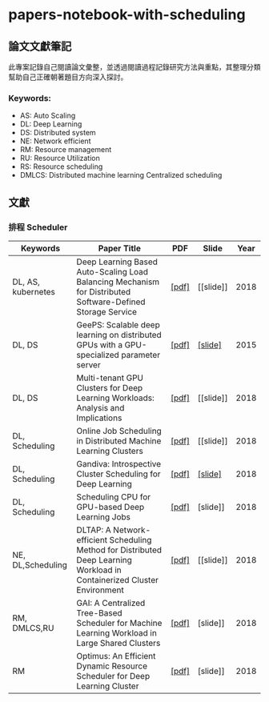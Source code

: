 # papers-notebook-with-scheduling

## 論文文獻筆記

此專案記錄自己閱讀論文彙整，並透過閱讀過程記錄研究方法與重點，其整理分類幫助自己正確朝著題目方向深入探討。

### Keywords:
- AS: Auto Scaling
- DL: Deep Learning
- DS: Distributed system
- NE: Network efficient
- RM: Resource management
- RU: Resource Utilization
- RS: Resource scheduling
- DMLCS: Distributed machine learning Centralized scheduling

## 文獻
### 排程 Scheduler 
| Keywords | Paper Title| PDF | Slide | Year |
| ------ | ----------- | ----------- | ----------- |---|
| DL, AS, kubernetes| Deep Learning Based Auto-Scaling Load Balancing Mechanism for Distributed Software-Defined Storage Service |  [[pdf]](https://ndltd.ncl.edu.tw/cgi-bin/gs32/gsweb.cgi/login?o=dnclcdr&s=id=%22106NTTI5392012%22.&searchmode=basic) | [[slide]]| 2018| 
| DL, DS | GeePS: Scalable deep learning on distributed GPUs with a GPU-specialized parameter server |  [[pdf]](http://www.pdl.cmu.edu/PDL-FTP/CloudComputing/GeePS-cui-eurosys16.pdf) | [[slide]](https://www.cs.cmu.edu/~hzhang2/projects/GeePS/slides.pdf)| 2015|
| DL, DS| Multi-tenant GPU Clusters for Deep Learning Workloads: Analysis and Implications |  [[pdf]](https://www.microsoft.com/en-us/research/uploads/prod/2018/05/gpu_sched_tr.pdf) | [[slide]]| 2018|
| DL, Scheduling| Online Job Scheduling in Distributed Machine Learning Clusters |  [[pdf]](https://arxiv.org/pdf/1801.00936.pdf) | [[slide]]| 2018|
| DL, Scheduling| Gandiva: Introspective Cluster Scheduling for Deep Learning |  [[pdf]](https://www.usenix.org/system/files/osdi18-xiao.pdf) | [[slide]](https://www.usenix.org/sites/default/files/conference/protected-files/osdi18_slides_sivathanu.pdf)| 2018|
| DL, Scheduling | Scheduling CPU for GPU-based Deep Learning Jobs |  [[pdf]](https://goo.gl/UQ99sG ) | [slide]]| 2018|
| NE, DL,Scheduling| DLTAP: A Network-efficient Scheduling Method for Distributed Deep Learning Workload in Containerized Cluster Environment |  [[pdf]](https://www.itm-conferences.org/articles/itmconf/pdf/2017/04/itmconf_ita2017_03030.pdf) | [[slide]]| 2018|
| RM, DMLCS,RU | GAI: A Centralized Tree-Based Scheduler for Machine Learning Workload in Large Shared Clusters |  [[pdf]](https://goo.gl/UQ99sG ) | [slide]]| 2018|
| RM | Optimus: An Efficient Dynamic Resource Scheduler for Deep Learning Cluster |  [[pdf]](https://arxiv.org/pdf/1512.06216.pdf ) | [slide]]| 2018|
